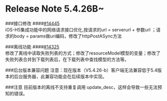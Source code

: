 # Release Note 5.4.26B~
<!-- toc -->

###接口修改
####[#14445](https://dev.rytong.me:9998/proj/emp/ticket/14445)<br>
iOS-H5集成功能中的网络请求接口优化,按请求的url = serverurl + 参数url ；请求的body = params做uri编码，修改了httpPostASync方法



###离线功能
####[#14325](https://dev.rytong.me:9998/proj/emp/ticket/14325)<br>
 修改了离线中读取失败列表的方式；修改了resourceModel模型的变量；修改了失败列表合并到下载列表后，在下载列表中查找模型的方法等。
 
 
 
###后台版本兼容问题
注意：现在版本（V5.4.26-b）客户端无法兼容低于5.4版本的后台服务器，此兼容功能会在后续版本中实现。


###注意
目前版本的离线不支持重复调用 update_desc，这样会导致一些无法预知的错误。